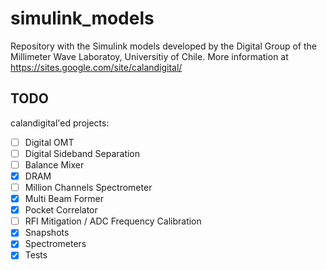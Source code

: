 # simulink_models

Repository with the Simulink models developed by the Digital Group of the Millimeter Wave Laboratoy, Universitiy of Chile. More information at https://sites.google.com/site/calandigital/

## TODO

calandigital'ed projects:
- [ ] Digital OMT
- [ ] Digital Sideband Separation
- [ ] Balance Mixer
- [x] DRAM
- [ ] Million Channels Spectrometer
- [x] Multi Beam Former
- [x] Pocket Correlator
- [ ] RFI Mitigation / ADC Frequency Calibration
- [x] Snapshots
- [x] Spectrometers
- [x] Tests
